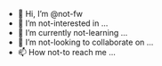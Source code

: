 - 👋 Hi, I’m @not-fw
- 👀 I’m not-interested in ...
- 🌱 I’m currently not-learning ...
- 💞️ I’m not-looking to collaborate on ...
- 📫 How not-to reach me ...

<!---
not-fw/not-fw is a ✨ special ✨ repository because its `README.md` (this file) appears on your GitHub profile.
You can click the Preview link to take a look at your changes.
--->
